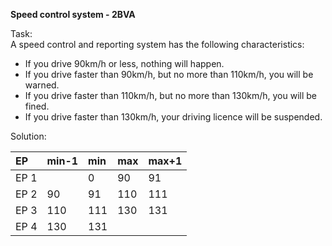 **Speed control system  \- 2BVA**

Task:   
A speed control and reporting system has the following characteristics:

* If you drive 90km/h or less, nothing will happen.  
* If you drive faster than 90km/h, but no more than 110km/h, you will be warned.  
* If you drive faster than 110km/h, but no more than 130km/h, you will be fined.  
* If you drive faster than 130km/h, your driving licence will be suspended.


  
Solution:

| EP | min-1 | min | max | max+1 |
| :---- | :---- | :---- | :---- | :---- |
| EP 1 |  | 0 | 90 | 91 |
| EP 2 | 90 | 91 | 110 | 111 |
| EP 3  | 110 | 111 | 130 | 131 |
| EP 4 | 130 | 131 |  |  |

